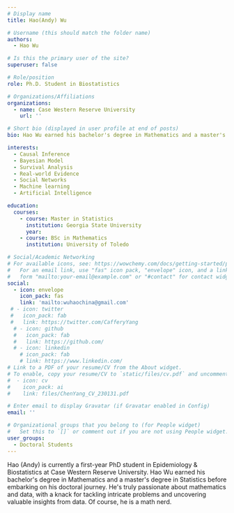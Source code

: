 ```yaml
---
# Display name
title: Hao(Andy) Wu

# Username (this should match the folder name)
authors:
  - Hao Wu

# Is this the primary user of the site?
superuser: false

# Role/position
role: Ph.D. Student in Biostatistics

# Organizations/Affiliations
organizations:
  - name: Case Western Reserve University
    url: ''

# Short bio (displayed in user profile at end of posts)
bio: Hao Wu earned his bachelor's degree in Mathematics and a master's degree in Statistics before embarking on his doctoral journey. He's truly passionate about mathematics and data, with a knack for tackling intricate problems and uncovering valuable insights from data. Of course, he is a math nerd.

interests:
  - Causal Inference
  - Bayesian Model
  - Survival Analysis
  - Real-world Evidence
  - Social Networks
  - Machine learning
  - Artificial Intelligence

education:
  courses:
    - course: Master in Statistics
      institution: Georgia State University
      year:
    - course: BSc in Mathematics
      institution: University of Toledo

# Social/Academic Networking
# For available icons, see: https://wowchemy.com/docs/getting-started/page-builder/#icons
#   For an email link, use "fas" icon pack, "envelope" icon, and a link in the
#   form "mailto:your-email@example.com" or "#contact" for contact widget.
social:
  - icon: envelope
    icon_pack: fas
    link: 'mailto:wuhaochina@gmail.com'
 # - icon: twitter
 #   icon_pack: fab
 #   link: https://twitter.com/CafferyYang
  # - icon: github
  #   icon_pack: fab
  #   link: https://github.com/
  # - icon: linkedin
    # icon_pack: fab
    # link: https://www.linkedin.com/
# Link to a PDF of your resume/CV from the About widget.
# To enable, copy your resume/CV to `static/files/cv.pdf` and uncomment the lines below.
#  - icon: cv
#    icon_pack: ai
#    link: files/ChenYang_CV_230131.pdf

# Enter email to display Gravatar (if Gravatar enabled in Config)
email: ''

# Organizational groups that you belong to (for People widget)
#   Set this to `[]` or comment out if you are not using People widget.
user_groups:
  - Doctoral Students
---
```


Hao (Andy) is currently a first-year PhD student in Epidemiology & Biostatistics at Case Western Reserve University. Hao Wu earned his bachelor's degree in Mathematics and a master's degree in Statistics before embarking on his doctoral journey. He's truly passionate about mathematics and data, with a knack for tackling intricate problems and uncovering valuable insights from data. Of course, he is a math nerd.

